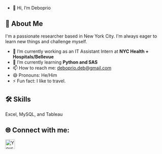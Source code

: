 - 👋 Hi, I’m Deboprio
## 🚀 About Me
I'm a passionate researcher based in New York City. I'm always eager to learn new things and challenge myself.
- 🔭 I’m currently working as an IT Assistant Intern at **NYC Health + Hospitals/Bellevue**
- 🌱 I’m currently learning **Python and SAS**
- 📫 How to reach me: [deboprio.deb@gmail.com](mailto:deboprio.deb@gmail.com)
- 😄 Pronouns: He/Him
- ⚡ Fun fact: I like to travel.
## 🛠 Skills 
Excel, MySQL, and Tableau
## 🌐 Connect with me:
<a href="https://linkedin.com/in/deboprio-dey-8bb146127"><img align="left" alt="YourName's LinkedIn" width="30px" src="https://raw.githubusercontent.com/iconic/open-iconic/master/svg/linkedin.svg" /></a>

